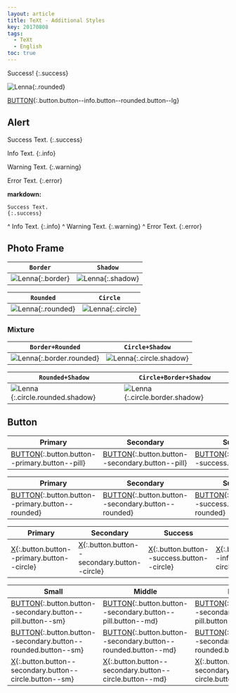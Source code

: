 ```yaml
---
layout: article
title: TeXt - Additional Styles
key: 20170808
tags:
  - TeXt
  - English
toc: true
---
```


Success!
{:.success}

![Lenna](https://raw.githubusercontent.com/kitian616/jekyll-TeXt-theme/master/test/assets/images/lenna.jpg "Lenna_rounded"){:.rounded}

[BUTTON](#){:.button.button--info.button--rounded.button--lg}

<!--more-->

## Alert

Success Text.
{:.success}

Info Text.
{:.info}

Warning Text.
{:.warning}

Error Text.
{:.error}

**markdown:**

    Success Text.
    {:.success}
^
    Info Text.
    {:.info}
^
    Warning Text.
    {:.warning}
^
    Error Text.
    {:.error}

## Photo Frame

| `Border` | `Shadow` |
| ---- | ---- |
| ![Lenna](https://raw.githubusercontent.com/kitian616/jekyll-TeXt-theme/master/test/assets/images/lenna.jpg "Lenna_border"){:.border} | ![Lenna](https://raw.githubusercontent.com/kitian616/jekyll-TeXt-theme/master/test/assets/images/lenna.jpg "Lenna_shadow"){:.shadow} |


| `Rounded` | `Circle` |
| ---- | ---- |
| ![Lenna](https://raw.githubusercontent.com/kitian616/jekyll-TeXt-theme/master/test/assets/images/lenna.jpg "Lenna_rounded"){:.rounded} | ![Lenna](https://raw.githubusercontent.com/kitian616/jekyll-TeXt-theme/master/test/assets/images/lenna.jpg "Lenna_circle"){:.circle} |

### Mixture

| `Border+Rounded` | `Circle+Shadow` |
| ---- | ---- |
| ![Lenna](https://raw.githubusercontent.com/kitian616/jekyll-TeXt-theme/master/test/assets/images/lenna.jpg "Lenna_border+rounded"){:.border.rounded} | ![Lenna](https://raw.githubusercontent.com/kitian616/jekyll-TeXt-theme/master/test/assets/images/lenna.jpg "Lenna_circle+shadow"){:.circle.shadow} |

| `Rounded+Shadow` | `Circle+Border+Shadow` |
| ---- | ---- |
| ![Lenna](https://raw.githubusercontent.com/kitian616/jekyll-TeXt-theme/master/test/assets/images/lenna.jpg "Lenna_rounded+shadow"){:.circle.rounded.shadow} | ![Lenna](https://raw.githubusercontent.com/kitian616/jekyll-TeXt-theme/master/test/assets/images/lenna.jpg "Lenna_circle+border+shadow"){:.circle.border.shadow}

## Button

| Primary | Secondary | Success | Info | Warning | Error |
| ---- | ---- | ---- | ---- | ---- | ---- |
| [BUTTON](#){:.button.button--primary.button--pill} | [BUTTON](#){:.button.button--secondary.button--pill} | [BUTTON](#){:.button.button--success.button--pill} | [BUTTON](#){:.button.button--info.button--pill} | [BUTTON](#){:.button.button--warning.button--pill} | [BUTTON](#){:.button.button--error.button--pill} |

| Primary | Secondary | Success | Info | Warning | Error |
| ---- | ---- | ---- | ---- | ---- | ---- |
| [BUTTON](#){:.button.button--primary.button--rounded} | [BUTTON](#){:.button.button--secondary.button--rounded} | [BUTTON](#){:.button.button--success.button--rounded} | [BUTTON](#){:.button.button--info.button--rounded} | [BUTTON](#){:.button.button--warning.button--rounded} | [BUTTON](#){:.button.button--error.button--rounded} |

| Primary | Secondary | Success | Info | Warning | Error |
| ---- | ---- | ---- | ---- | ---- | ---- |
| [X](#){:.button.button--primary.button--circle} | [X](#){:.button.button--secondary.button--circle} | [X](#){:.button.button--success.button--circle} | [X](#){:.button.button--info.button--circle} | [X](#){:.button.button--warning.button--circle} | [X](#){:.button.button--error.button--circle} |

| Small | Middle | Large |
| ---- | ---- | ---- |
| [BUTTON](#){:.button.button--secondary.button--pill.button--sm} | [BUTTON](#){:.button.button--secondary.button--pill.button--md} | [BUTTON](#){:.button.button--secondary.button--pill.button--lg} |
| [BUTTON](#){:.button.button--secondary.button--rounded.button--sm} | [BUTTON](#){:.button.button--secondary.button--rounded.button--md} | [BUTTON](#){:.button.button--secondary.button--rounded.button--lg} |
| [X](#){:.button.button--secondary.button--circle.button--sm} | [X](#){:.button.button--secondary.button--circle.button--md} | [X](#){:.button.button--secondary.button--circle.button--lg} |